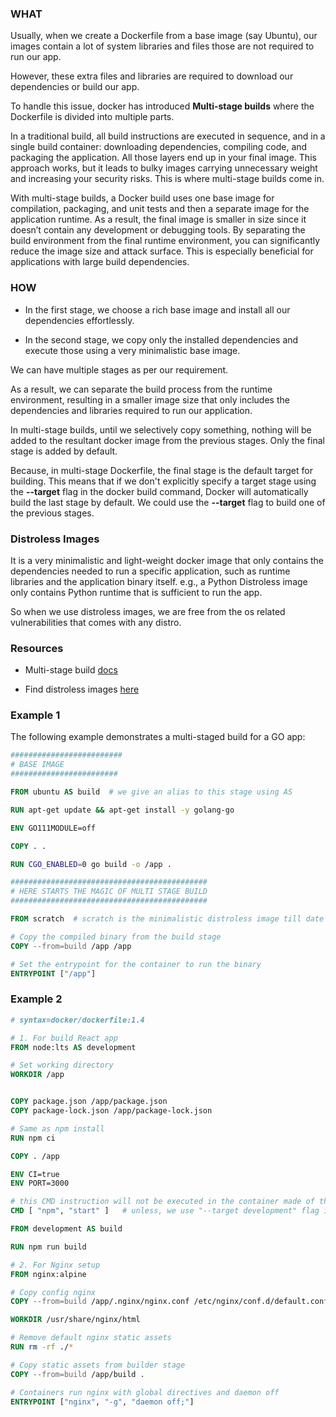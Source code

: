 ### WHAT
Usually, when we create a Dockerfile from a base image (say Ubuntu), our images contain a lot of system libraries and files those are not required to run our app. 

However, these extra files and libraries are required to download our dependencies or build our app.

To handle this issue, docker has introduced **Multi-stage builds** where the Dockerfile is divided into multiple parts.

In a traditional build, all build instructions are executed in sequence, and in a single build container: downloading dependencies, compiling code, and packaging the application. All those layers end up in your final image. This approach works, but it leads to bulky images carrying unnecessary weight and increasing your security risks. This is where multi-stage builds come in.

With multi-stage builds, a Docker build uses one base image for compilation, packaging, and unit tests and then a separate image for the application runtime. As a result, the final image is smaller in size since it doesn’t contain any development or debugging tools. By separating the build environment from the final runtime environment, you can significantly reduce the image size and attack surface. This is especially beneficial for applications with large build dependencies.

### HOW
- In the first stage, we choose a rich base image and install all our dependencies effortlessly.

- In the second stage, we copy only the installed dependencies and execute those using a very minimalistic base image.

We can have multiple stages as per our requirement.

As a result, we can separate the build process from the runtime environment, resulting in a smaller image size that only includes the dependencies and libraries required to run our application.

In multi-stage builds, until we selectively copy something, nothing will be added to the resultant docker image from the previous stages. Only the final stage is added by default.

Because, in multi-stage Dockerfile, the final stage is the default target for building. This means that if we don't explicitly specify a target stage using the **--target** flag in the docker build command, Docker will automatically build the last stage by default. We could use the **--target** flag to build one of the previous stages.

### Distroless Images

It is a very minimalistic and light-weight docker image that only contains the dependencies needed to run a specific application, such as runtime libraries and the application binary itself. e.g., a Python Distroless image only contains Python runtime that is sufficient to run the app.

So when we use distroless images, we are free from the os related vulnerabilities that comes with any distro.

### Resources

- Multi-stage build [docs](https://docs.docker.com/build/building/multi-stage/) 

- Find distroless images [here](https://github.com/GoogleContainerTools/distroless)

### Example 1
The following example demonstrates a multi-staged build for a GO app:

```dockerfile
#########################
# BASE IMAGE
########################

FROM ubuntu AS build  # we give an alias to this stage using AS

RUN apt-get update && apt-get install -y golang-go

ENV GO111MODULE=off

COPY . .

RUN CGO_ENABLED=0 go build -o /app .

############################################
# HERE STARTS THE MAGIC OF MULTI STAGE BUILD
############################################

FROM scratch  # scratch is the minimalistic distroless image till date  

# Copy the compiled binary from the build stage
COPY --from=build /app /app

# Set the entrypoint for the container to run the binary
ENTRYPOINT ["/app"]

```

### Example 2

```dockerfile
# syntax=docker/dockerfile:1.4

# 1. For build React app
FROM node:lts AS development

# Set working directory
WORKDIR /app


COPY package.json /app/package.json
COPY package-lock.json /app/package-lock.json

# Same as npm install
RUN npm ci

COPY . /app

ENV CI=true
ENV PORT=3000

# this CMD instruction will not be executed in the container made of the final image
CMD [ "npm", "start" ]   # unless, we use "--target development" flag in the build command.

FROM development AS build

RUN npm run build

# 2. For Nginx setup
FROM nginx:alpine

# Copy config nginx
COPY --from=build /app/.nginx/nginx.conf /etc/nginx/conf.d/default.conf

WORKDIR /usr/share/nginx/html

# Remove default nginx static assets
RUN rm -rf ./*

# Copy static assets from builder stage
COPY --from=build /app/build .

# Containers run nginx with global directives and daemon off
ENTRYPOINT ["nginx", "-g", "daemon off;"]

```